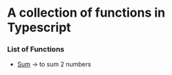 # A collection of functions in Typescript

### List of Functions
- [Sum](https://github.com/maafaishal/simple-functions-typescript/blob/master/lib/sum.ts "Sum") -> to sum 2 numbers